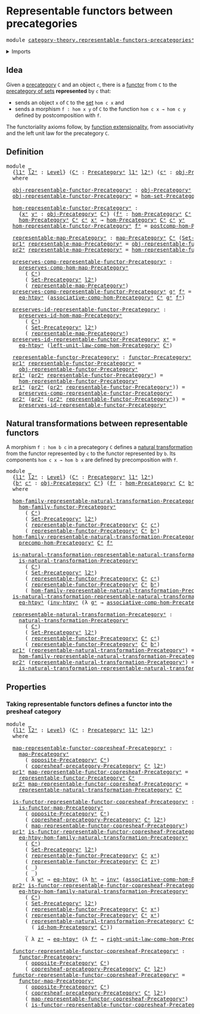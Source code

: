 # Representable functors between precategories

<pre class="Agda"><a id="57" class="Keyword">module</a> <a id="64" href="category-theory.representable-functors-precategories%25E1%25B5%2589.html" class="Module">category-theory.representable-functors-precategoriesᵉ</a> <a id="118" class="Keyword">where</a>
</pre>
<details><summary>Imports</summary>

<pre class="Agda"><a id="174" class="Keyword">open</a> <a id="179" class="Keyword">import</a> <a id="186" href="category-theory.copresheaf-categories%25E1%25B5%2589.html" class="Module">category-theory.copresheaf-categoriesᵉ</a>
<a id="225" class="Keyword">open</a> <a id="230" class="Keyword">import</a> <a id="237" href="category-theory.functors-precategories%25E1%25B5%2589.html" class="Module">category-theory.functors-precategoriesᵉ</a>
<a id="277" class="Keyword">open</a> <a id="282" class="Keyword">import</a> <a id="289" href="category-theory.maps-precategories%25E1%25B5%2589.html" class="Module">category-theory.maps-precategoriesᵉ</a>
<a id="325" class="Keyword">open</a> <a id="330" class="Keyword">import</a> <a id="337" href="category-theory.natural-transformations-functors-precategories%25E1%25B5%2589.html" class="Module">category-theory.natural-transformations-functors-precategoriesᵉ</a>
<a id="401" class="Keyword">open</a> <a id="406" class="Keyword">import</a> <a id="413" href="category-theory.opposite-precategories%25E1%25B5%2589.html" class="Module">category-theory.opposite-precategoriesᵉ</a>
<a id="453" class="Keyword">open</a> <a id="458" class="Keyword">import</a> <a id="465" href="category-theory.precategories%25E1%25B5%2589.html" class="Module">category-theory.precategoriesᵉ</a>

<a id="497" class="Keyword">open</a> <a id="502" class="Keyword">import</a> <a id="509" href="foundation.category-of-sets%25E1%25B5%2589.html" class="Module">foundation.category-of-setsᵉ</a>
<a id="538" class="Keyword">open</a> <a id="543" class="Keyword">import</a> <a id="550" href="foundation.dependent-pair-types%25E1%25B5%2589.html" class="Module">foundation.dependent-pair-typesᵉ</a>
<a id="583" class="Keyword">open</a> <a id="588" class="Keyword">import</a> <a id="595" href="foundation.function-extensionality%25E1%25B5%2589.html" class="Module">foundation.function-extensionalityᵉ</a>
<a id="631" class="Keyword">open</a> <a id="636" class="Keyword">import</a> <a id="643" href="foundation.homotopies%25E1%25B5%2589.html" class="Module">foundation.homotopiesᵉ</a>
<a id="666" class="Keyword">open</a> <a id="671" class="Keyword">import</a> <a id="678" href="foundation.identity-types%25E1%25B5%2589.html" class="Module">foundation.identity-typesᵉ</a>
<a id="705" class="Keyword">open</a> <a id="710" class="Keyword">import</a> <a id="717" href="foundation.sets%25E1%25B5%2589.html" class="Module">foundation.setsᵉ</a>
<a id="734" class="Keyword">open</a> <a id="739" class="Keyword">import</a> <a id="746" href="foundation.universe-levels%25E1%25B5%2589.html" class="Module">foundation.universe-levelsᵉ</a>
</pre>
</details>

## Idea

Given a [precategory](category-theory.precategories.md) `C` and an object `c`,
there is a [functor](category-theory.functors-precategories.md) from `C` to the
[precategory of sets](foundation.category-of-sets.md) **represented** by `c`
that:

- sends an object `x` of `C` to the [set](foundation-core.sets.md) `hom c x` and
- sends a morphism `f : hom x y` of `C` to the function `hom c x → hom c y`
  defined by postcomposition with `f`.

The functoriality axioms follow, by
[function extensionality](foundation.function-extensionality.md), from
associativity and the left unit law for the precategory `C`.

## Definition

<pre class="Agda"><a id="1432" class="Keyword">module</a> <a id="1439" href="category-theory.representable-functors-precategories%25E1%25B5%2589.html#1439" class="Module">_</a>
  <a id="1443" class="Symbol">{</a><a id="1444" href="category-theory.representable-functors-precategories%25E1%25B5%2589.html#1444" class="Bound">l1ᵉ</a> <a id="1448" href="category-theory.representable-functors-precategories%25E1%25B5%2589.html#1448" class="Bound">l2ᵉ</a> <a id="1452" class="Symbol">:</a> <a id="1454" href="Agda.Primitive.html#742" class="Postulate">Level</a><a id="1459" class="Symbol">}</a> <a id="1461" class="Symbol">(</a><a id="1462" href="category-theory.representable-functors-precategories%25E1%25B5%2589.html#1462" class="Bound">Cᵉ</a> <a id="1465" class="Symbol">:</a> <a id="1467" href="category-theory.precategories%25E1%25B5%2589.html#3370" class="Function">Precategoryᵉ</a> <a id="1480" href="category-theory.representable-functors-precategories%25E1%25B5%2589.html#1444" class="Bound">l1ᵉ</a> <a id="1484" href="category-theory.representable-functors-precategories%25E1%25B5%2589.html#1448" class="Bound">l2ᵉ</a><a id="1487" class="Symbol">)</a> <a id="1489" class="Symbol">(</a><a id="1490" href="category-theory.representable-functors-precategories%25E1%25B5%2589.html#1490" class="Bound">cᵉ</a> <a id="1493" class="Symbol">:</a> <a id="1495" href="category-theory.precategories%25E1%25B5%2589.html#4836" class="Function">obj-Precategoryᵉ</a> <a id="1512" href="category-theory.representable-functors-precategories%25E1%25B5%2589.html#1462" class="Bound">Cᵉ</a><a id="1514" class="Symbol">)</a>
  <a id="1518" class="Keyword">where</a>

  <a id="1527" href="category-theory.representable-functors-precategories%25E1%25B5%2589.html#1527" class="Function">obj-representable-functor-Precategoryᵉ</a> <a id="1566" class="Symbol">:</a> <a id="1568" href="category-theory.precategories%25E1%25B5%2589.html#4836" class="Function">obj-Precategoryᵉ</a> <a id="1585" href="category-theory.representable-functors-precategories%25E1%25B5%2589.html#1462" class="Bound">Cᵉ</a> <a id="1588" class="Symbol">→</a> <a id="1590" href="foundation-core.sets%25E1%25B5%2589.html#897" class="Function">Setᵉ</a> <a id="1595" href="category-theory.representable-functors-precategories%25E1%25B5%2589.html#1448" class="Bound">l2ᵉ</a>
  <a id="1601" href="category-theory.representable-functors-precategories%25E1%25B5%2589.html#1527" class="Function">obj-representable-functor-Precategoryᵉ</a> <a id="1640" class="Symbol">=</a> <a id="1642" href="category-theory.precategories%25E1%25B5%2589.html#4895" class="Function">hom-set-Precategoryᵉ</a> <a id="1663" href="category-theory.representable-functors-precategories%25E1%25B5%2589.html#1462" class="Bound">Cᵉ</a> <a id="1666" href="category-theory.representable-functors-precategories%25E1%25B5%2589.html#1490" class="Bound">cᵉ</a>

  <a id="1672" href="category-theory.representable-functors-precategories%25E1%25B5%2589.html#1672" class="Function">hom-representable-functor-Precategoryᵉ</a> <a id="1711" class="Symbol">:</a>
    <a id="1717" class="Symbol">{</a><a id="1718" href="category-theory.representable-functors-precategories%25E1%25B5%2589.html#1718" class="Bound">xᵉ</a> <a id="1721" href="category-theory.representable-functors-precategories%25E1%25B5%2589.html#1721" class="Bound">yᵉ</a> <a id="1724" class="Symbol">:</a> <a id="1726" href="category-theory.precategories%25E1%25B5%2589.html#4836" class="Function">obj-Precategoryᵉ</a> <a id="1743" href="category-theory.representable-functors-precategories%25E1%25B5%2589.html#1462" class="Bound">Cᵉ</a><a id="1745" class="Symbol">}</a> <a id="1747" class="Symbol">(</a><a id="1748" href="category-theory.representable-functors-precategories%25E1%25B5%2589.html#1748" class="Bound">fᵉ</a> <a id="1751" class="Symbol">:</a> <a id="1753" href="category-theory.precategories%25E1%25B5%2589.html#4999" class="Function">hom-Precategoryᵉ</a> <a id="1770" href="category-theory.representable-functors-precategories%25E1%25B5%2589.html#1462" class="Bound">Cᵉ</a> <a id="1773" href="category-theory.representable-functors-precategories%25E1%25B5%2589.html#1718" class="Bound">xᵉ</a> <a id="1776" href="category-theory.representable-functors-precategories%25E1%25B5%2589.html#1721" class="Bound">yᵉ</a><a id="1778" class="Symbol">)</a> <a id="1780" class="Symbol">→</a>
    <a id="1786" href="category-theory.precategories%25E1%25B5%2589.html#4999" class="Function">hom-Precategoryᵉ</a> <a id="1803" href="category-theory.representable-functors-precategories%25E1%25B5%2589.html#1462" class="Bound">Cᵉ</a> <a id="1806" href="category-theory.representable-functors-precategories%25E1%25B5%2589.html#1490" class="Bound">cᵉ</a> <a id="1809" href="category-theory.representable-functors-precategories%25E1%25B5%2589.html#1718" class="Bound">xᵉ</a> <a id="1812" class="Symbol">→</a> <a id="1814" href="category-theory.precategories%25E1%25B5%2589.html#4999" class="Function">hom-Precategoryᵉ</a> <a id="1831" href="category-theory.representable-functors-precategories%25E1%25B5%2589.html#1462" class="Bound">Cᵉ</a> <a id="1834" href="category-theory.representable-functors-precategories%25E1%25B5%2589.html#1490" class="Bound">cᵉ</a> <a id="1837" href="category-theory.representable-functors-precategories%25E1%25B5%2589.html#1721" class="Bound">yᵉ</a>
  <a id="1842" href="category-theory.representable-functors-precategories%25E1%25B5%2589.html#1672" class="Function">hom-representable-functor-Precategoryᵉ</a> <a id="1881" href="category-theory.representable-functors-precategories%25E1%25B5%2589.html#1881" class="Bound">fᵉ</a> <a id="1884" class="Symbol">=</a> <a id="1886" href="category-theory.precategories%25E1%25B5%2589.html#10034" class="Function">postcomp-hom-Precategoryᵉ</a> <a id="1912" href="category-theory.representable-functors-precategories%25E1%25B5%2589.html#1462" class="Bound">Cᵉ</a> <a id="1915" href="category-theory.representable-functors-precategories%25E1%25B5%2589.html#1881" class="Bound">fᵉ</a> <a id="1918" href="category-theory.representable-functors-precategories%25E1%25B5%2589.html#1490" class="Bound">cᵉ</a>

  <a id="1924" href="category-theory.representable-functors-precategories%25E1%25B5%2589.html#1924" class="Function">representable-map-Precategoryᵉ</a> <a id="1955" class="Symbol">:</a> <a id="1957" href="category-theory.maps-precategories%25E1%25B5%2589.html#1332" class="Function">map-Precategoryᵉ</a> <a id="1974" href="category-theory.representable-functors-precategories%25E1%25B5%2589.html#1462" class="Bound">Cᵉ</a> <a id="1977" class="Symbol">(</a><a id="1978" href="foundation.category-of-sets%25E1%25B5%2589.html#3733" class="Function">Set-Precategoryᵉ</a> <a id="1995" href="category-theory.representable-functors-precategories%25E1%25B5%2589.html#1448" class="Bound">l2ᵉ</a><a id="1998" class="Symbol">)</a>
  <a id="2002" href="foundation.dependent-pair-types%25E1%25B5%2589.html#697" class="Field">pr1ᵉ</a> <a id="2007" href="category-theory.representable-functors-precategories%25E1%25B5%2589.html#1924" class="Function">representable-map-Precategoryᵉ</a> <a id="2038" class="Symbol">=</a> <a id="2040" href="category-theory.representable-functors-precategories%25E1%25B5%2589.html#1527" class="Function">obj-representable-functor-Precategoryᵉ</a>
  <a id="2081" href="foundation.dependent-pair-types%25E1%25B5%2589.html#711" class="Field">pr2ᵉ</a> <a id="2086" href="category-theory.representable-functors-precategories%25E1%25B5%2589.html#1924" class="Function">representable-map-Precategoryᵉ</a> <a id="2117" class="Symbol">=</a> <a id="2119" href="category-theory.representable-functors-precategories%25E1%25B5%2589.html#1672" class="Function">hom-representable-functor-Precategoryᵉ</a>

  <a id="2161" href="category-theory.representable-functors-precategories%25E1%25B5%2589.html#2161" class="Function">preserves-comp-representable-functor-Precategoryᵉ</a> <a id="2211" class="Symbol">:</a>
    <a id="2217" href="category-theory.functors-precategories%25E1%25B5%2589.html#1660" class="Function">preserves-comp-hom-map-Precategoryᵉ</a>
      <a id="2259" class="Symbol">(</a> <a id="2261" href="category-theory.representable-functors-precategories%25E1%25B5%2589.html#1462" class="Bound">Cᵉ</a><a id="2263" class="Symbol">)</a>
      <a id="2271" class="Symbol">(</a> <a id="2273" href="foundation.category-of-sets%25E1%25B5%2589.html#3733" class="Function">Set-Precategoryᵉ</a> <a id="2290" href="category-theory.representable-functors-precategories%25E1%25B5%2589.html#1448" class="Bound">l2ᵉ</a><a id="2293" class="Symbol">)</a>
      <a id="2301" class="Symbol">(</a> <a id="2303" href="category-theory.representable-functors-precategories%25E1%25B5%2589.html#1924" class="Function">representable-map-Precategoryᵉ</a><a id="2333" class="Symbol">)</a>
  <a id="2337" href="category-theory.representable-functors-precategories%25E1%25B5%2589.html#2161" class="Function">preserves-comp-representable-functor-Precategoryᵉ</a> <a id="2387" href="category-theory.representable-functors-precategories%25E1%25B5%2589.html#2387" class="Bound">gᵉ</a> <a id="2390" href="category-theory.representable-functors-precategories%25E1%25B5%2589.html#2390" class="Bound">fᵉ</a> <a id="2393" class="Symbol">=</a>
    <a id="2399" href="foundation.function-extensionality%25E1%25B5%2589.html#4062" class="Postulate">eq-htpyᵉ</a> <a id="2408" class="Symbol">(</a><a id="2409" href="category-theory.precategories%25E1%25B5%2589.html#6569" class="Function">associative-comp-hom-Precategoryᵉ</a> <a id="2443" href="category-theory.representable-functors-precategories%25E1%25B5%2589.html#1462" class="Bound">Cᵉ</a> <a id="2446" href="category-theory.representable-functors-precategories%25E1%25B5%2589.html#2387" class="Bound">gᵉ</a> <a id="2449" href="category-theory.representable-functors-precategories%25E1%25B5%2589.html#2390" class="Bound">fᵉ</a><a id="2451" class="Symbol">)</a>

  <a id="2456" href="category-theory.representable-functors-precategories%25E1%25B5%2589.html#2456" class="Function">preserves-id-representable-functor-Precategoryᵉ</a> <a id="2504" class="Symbol">:</a>
    <a id="2510" href="category-theory.functors-precategories%25E1%25B5%2589.html#2029" class="Function">preserves-id-hom-map-Precategoryᵉ</a>
      <a id="2550" class="Symbol">(</a> <a id="2552" href="category-theory.representable-functors-precategories%25E1%25B5%2589.html#1462" class="Bound">Cᵉ</a><a id="2554" class="Symbol">)</a>
      <a id="2562" class="Symbol">(</a> <a id="2564" href="foundation.category-of-sets%25E1%25B5%2589.html#3733" class="Function">Set-Precategoryᵉ</a> <a id="2581" href="category-theory.representable-functors-precategories%25E1%25B5%2589.html#1448" class="Bound">l2ᵉ</a><a id="2584" class="Symbol">)</a>
      <a id="2592" class="Symbol">(</a> <a id="2594" href="category-theory.representable-functors-precategories%25E1%25B5%2589.html#1924" class="Function">representable-map-Precategoryᵉ</a><a id="2624" class="Symbol">)</a>
  <a id="2628" href="category-theory.representable-functors-precategories%25E1%25B5%2589.html#2456" class="Function">preserves-id-representable-functor-Precategoryᵉ</a> <a id="2676" href="category-theory.representable-functors-precategories%25E1%25B5%2589.html#2676" class="Bound">xᵉ</a> <a id="2679" class="Symbol">=</a>
    <a id="2685" href="foundation.function-extensionality%25E1%25B5%2589.html#4062" class="Postulate">eq-htpyᵉ</a> <a id="2694" class="Symbol">(</a><a id="2695" href="category-theory.precategories%25E1%25B5%2589.html#7458" class="Function">left-unit-law-comp-hom-Precategoryᵉ</a> <a id="2731" href="category-theory.representable-functors-precategories%25E1%25B5%2589.html#1462" class="Bound">Cᵉ</a><a id="2733" class="Symbol">)</a>

  <a id="2738" href="category-theory.representable-functors-precategories%25E1%25B5%2589.html#2738" class="Function">representable-functor-Precategoryᵉ</a> <a id="2773" class="Symbol">:</a> <a id="2775" href="category-theory.functors-precategories%25E1%25B5%2589.html#3980" class="Function">functor-Precategoryᵉ</a> <a id="2796" href="category-theory.representable-functors-precategories%25E1%25B5%2589.html#1462" class="Bound">Cᵉ</a> <a id="2799" class="Symbol">(</a><a id="2800" href="foundation.category-of-sets%25E1%25B5%2589.html#3733" class="Function">Set-Precategoryᵉ</a> <a id="2817" href="category-theory.representable-functors-precategories%25E1%25B5%2589.html#1448" class="Bound">l2ᵉ</a><a id="2820" class="Symbol">)</a>
  <a id="2824" href="foundation.dependent-pair-types%25E1%25B5%2589.html#697" class="Field">pr1ᵉ</a> <a id="2829" href="category-theory.representable-functors-precategories%25E1%25B5%2589.html#2738" class="Function">representable-functor-Precategoryᵉ</a> <a id="2864" class="Symbol">=</a>
    <a id="2870" href="category-theory.representable-functors-precategories%25E1%25B5%2589.html#1527" class="Function">obj-representable-functor-Precategoryᵉ</a>
  <a id="2911" href="foundation.dependent-pair-types%25E1%25B5%2589.html#697" class="Field">pr1ᵉ</a> <a id="2916" class="Symbol">(</a><a id="2917" href="foundation.dependent-pair-types%25E1%25B5%2589.html#711" class="Field">pr2ᵉ</a> <a id="2922" href="category-theory.representable-functors-precategories%25E1%25B5%2589.html#2738" class="Function">representable-functor-Precategoryᵉ</a><a id="2956" class="Symbol">)</a> <a id="2958" class="Symbol">=</a>
    <a id="2964" href="category-theory.representable-functors-precategories%25E1%25B5%2589.html#1672" class="Function">hom-representable-functor-Precategoryᵉ</a>
  <a id="3005" href="foundation.dependent-pair-types%25E1%25B5%2589.html#697" class="Field">pr1ᵉ</a> <a id="3010" class="Symbol">(</a><a id="3011" href="foundation.dependent-pair-types%25E1%25B5%2589.html#711" class="Field">pr2ᵉ</a> <a id="3016" class="Symbol">(</a><a id="3017" href="foundation.dependent-pair-types%25E1%25B5%2589.html#711" class="Field">pr2ᵉ</a> <a id="3022" href="category-theory.representable-functors-precategories%25E1%25B5%2589.html#2738" class="Function">representable-functor-Precategoryᵉ</a><a id="3056" class="Symbol">))</a> <a id="3059" class="Symbol">=</a>
    <a id="3065" href="category-theory.representable-functors-precategories%25E1%25B5%2589.html#2161" class="Function">preserves-comp-representable-functor-Precategoryᵉ</a>
  <a id="3117" href="foundation.dependent-pair-types%25E1%25B5%2589.html#711" class="Field">pr2ᵉ</a> <a id="3122" class="Symbol">(</a><a id="3123" href="foundation.dependent-pair-types%25E1%25B5%2589.html#711" class="Field">pr2ᵉ</a> <a id="3128" class="Symbol">(</a><a id="3129" href="foundation.dependent-pair-types%25E1%25B5%2589.html#711" class="Field">pr2ᵉ</a> <a id="3134" href="category-theory.representable-functors-precategories%25E1%25B5%2589.html#2738" class="Function">representable-functor-Precategoryᵉ</a><a id="3168" class="Symbol">))</a> <a id="3171" class="Symbol">=</a>
    <a id="3177" href="category-theory.representable-functors-precategories%25E1%25B5%2589.html#2456" class="Function">preserves-id-representable-functor-Precategoryᵉ</a>
</pre>
## Natural transformations between representable functors

A morphism `f : hom b c` in a precategory `C` defines a
[natural transformation](category-theory.natural-transformations-functors-precategories.md)
from the functor represented by `c` to the functor represented by `b`. Its
components `hom c x → hom b x` are defined by precomposition with `f`.

<pre class="Agda"><a id="3592" class="Keyword">module</a> <a id="3599" href="category-theory.representable-functors-precategories%25E1%25B5%2589.html#3599" class="Module">_</a>
  <a id="3603" class="Symbol">{</a><a id="3604" href="category-theory.representable-functors-precategories%25E1%25B5%2589.html#3604" class="Bound">l1ᵉ</a> <a id="3608" href="category-theory.representable-functors-precategories%25E1%25B5%2589.html#3608" class="Bound">l2ᵉ</a> <a id="3612" class="Symbol">:</a> <a id="3614" href="Agda.Primitive.html#742" class="Postulate">Level</a><a id="3619" class="Symbol">}</a> <a id="3621" class="Symbol">(</a><a id="3622" href="category-theory.representable-functors-precategories%25E1%25B5%2589.html#3622" class="Bound">Cᵉ</a> <a id="3625" class="Symbol">:</a> <a id="3627" href="category-theory.precategories%25E1%25B5%2589.html#3370" class="Function">Precategoryᵉ</a> <a id="3640" href="category-theory.representable-functors-precategories%25E1%25B5%2589.html#3604" class="Bound">l1ᵉ</a> <a id="3644" href="category-theory.representable-functors-precategories%25E1%25B5%2589.html#3608" class="Bound">l2ᵉ</a><a id="3647" class="Symbol">)</a>
  <a id="3651" class="Symbol">{</a><a id="3652" href="category-theory.representable-functors-precategories%25E1%25B5%2589.html#3652" class="Bound">bᵉ</a> <a id="3655" href="category-theory.representable-functors-precategories%25E1%25B5%2589.html#3655" class="Bound">cᵉ</a> <a id="3658" class="Symbol">:</a> <a id="3660" href="category-theory.precategories%25E1%25B5%2589.html#4836" class="Function">obj-Precategoryᵉ</a> <a id="3677" href="category-theory.representable-functors-precategories%25E1%25B5%2589.html#3622" class="Bound">Cᵉ</a><a id="3679" class="Symbol">}</a> <a id="3681" class="Symbol">(</a><a id="3682" href="category-theory.representable-functors-precategories%25E1%25B5%2589.html#3682" class="Bound">fᵉ</a> <a id="3685" class="Symbol">:</a> <a id="3687" href="category-theory.precategories%25E1%25B5%2589.html#4999" class="Function">hom-Precategoryᵉ</a> <a id="3704" href="category-theory.representable-functors-precategories%25E1%25B5%2589.html#3622" class="Bound">Cᵉ</a> <a id="3707" href="category-theory.representable-functors-precategories%25E1%25B5%2589.html#3652" class="Bound">bᵉ</a> <a id="3710" href="category-theory.representable-functors-precategories%25E1%25B5%2589.html#3655" class="Bound">cᵉ</a><a id="3712" class="Symbol">)</a>
  <a id="3716" class="Keyword">where</a>

  <a id="3725" href="category-theory.representable-functors-precategories%25E1%25B5%2589.html#3725" class="Function">hom-family-representable-natural-transformation-Precategoryᵉ</a> <a id="3786" class="Symbol">:</a>
    <a id="3792" href="category-theory.natural-transformations-functors-precategories%25E1%25B5%2589.html#1378" class="Function">hom-family-functor-Precategoryᵉ</a>
      <a id="3830" class="Symbol">(</a> <a id="3832" href="category-theory.representable-functors-precategories%25E1%25B5%2589.html#3622" class="Bound">Cᵉ</a><a id="3834" class="Symbol">)</a>
      <a id="3842" class="Symbol">(</a> <a id="3844" href="foundation.category-of-sets%25E1%25B5%2589.html#3733" class="Function">Set-Precategoryᵉ</a> <a id="3861" href="category-theory.representable-functors-precategories%25E1%25B5%2589.html#3608" class="Bound">l2ᵉ</a><a id="3864" class="Symbol">)</a>
      <a id="3872" class="Symbol">(</a> <a id="3874" href="category-theory.representable-functors-precategories%25E1%25B5%2589.html#2738" class="Function">representable-functor-Precategoryᵉ</a> <a id="3909" href="category-theory.representable-functors-precategories%25E1%25B5%2589.html#3622" class="Bound">Cᵉ</a> <a id="3912" href="category-theory.representable-functors-precategories%25E1%25B5%2589.html#3655" class="Bound">cᵉ</a><a id="3914" class="Symbol">)</a>
      <a id="3922" class="Symbol">(</a> <a id="3924" href="category-theory.representable-functors-precategories%25E1%25B5%2589.html#2738" class="Function">representable-functor-Precategoryᵉ</a> <a id="3959" href="category-theory.representable-functors-precategories%25E1%25B5%2589.html#3622" class="Bound">Cᵉ</a> <a id="3962" href="category-theory.representable-functors-precategories%25E1%25B5%2589.html#3652" class="Bound">bᵉ</a><a id="3964" class="Symbol">)</a>
  <a id="3968" href="category-theory.representable-functors-precategories%25E1%25B5%2589.html#3725" class="Function">hom-family-representable-natural-transformation-Precategoryᵉ</a> <a id="4029" class="Symbol">=</a>
    <a id="4035" href="category-theory.precategories%25E1%25B5%2589.html#9887" class="Function">precomp-hom-Precategoryᵉ</a> <a id="4060" href="category-theory.representable-functors-precategories%25E1%25B5%2589.html#3622" class="Bound">Cᵉ</a> <a id="4063" href="category-theory.representable-functors-precategories%25E1%25B5%2589.html#3682" class="Bound">fᵉ</a>

  <a id="4069" href="category-theory.representable-functors-precategories%25E1%25B5%2589.html#4069" class="Function">is-natural-transformation-representable-natural-transformation-Precategoryᵉ</a> <a id="4145" class="Symbol">:</a>
    <a id="4151" href="category-theory.natural-transformations-functors-precategories%25E1%25B5%2589.html#1591" class="Function">is-natural-transformation-Precategoryᵉ</a>
      <a id="4196" class="Symbol">(</a> <a id="4198" href="category-theory.representable-functors-precategories%25E1%25B5%2589.html#3622" class="Bound">Cᵉ</a><a id="4200" class="Symbol">)</a>
      <a id="4208" class="Symbol">(</a> <a id="4210" href="foundation.category-of-sets%25E1%25B5%2589.html#3733" class="Function">Set-Precategoryᵉ</a> <a id="4227" href="category-theory.representable-functors-precategories%25E1%25B5%2589.html#3608" class="Bound">l2ᵉ</a><a id="4230" class="Symbol">)</a>
      <a id="4238" class="Symbol">(</a> <a id="4240" href="category-theory.representable-functors-precategories%25E1%25B5%2589.html#2738" class="Function">representable-functor-Precategoryᵉ</a> <a id="4275" href="category-theory.representable-functors-precategories%25E1%25B5%2589.html#3622" class="Bound">Cᵉ</a> <a id="4278" href="category-theory.representable-functors-precategories%25E1%25B5%2589.html#3655" class="Bound">cᵉ</a><a id="4280" class="Symbol">)</a>
      <a id="4288" class="Symbol">(</a> <a id="4290" href="category-theory.representable-functors-precategories%25E1%25B5%2589.html#2738" class="Function">representable-functor-Precategoryᵉ</a> <a id="4325" href="category-theory.representable-functors-precategories%25E1%25B5%2589.html#3622" class="Bound">Cᵉ</a> <a id="4328" href="category-theory.representable-functors-precategories%25E1%25B5%2589.html#3652" class="Bound">bᵉ</a><a id="4330" class="Symbol">)</a>
      <a id="4338" class="Symbol">(</a> <a id="4340" href="category-theory.representable-functors-precategories%25E1%25B5%2589.html#3725" class="Function">hom-family-representable-natural-transformation-Precategoryᵉ</a><a id="4400" class="Symbol">)</a>
  <a id="4404" href="category-theory.representable-functors-precategories%25E1%25B5%2589.html#4069" class="Function">is-natural-transformation-representable-natural-transformation-Precategoryᵉ</a> <a id="4480" href="category-theory.representable-functors-precategories%25E1%25B5%2589.html#4480" class="Bound">hᵉ</a> <a id="4483" class="Symbol">=</a>
    <a id="4489" href="foundation.function-extensionality%25E1%25B5%2589.html#4062" class="Postulate">eq-htpyᵉ</a> <a id="4498" class="Symbol">(</a><a id="4499" href="foundation-core.homotopies%25E1%25B5%2589.html#3214" class="Function">inv-htpyᵉ</a> <a id="4509" class="Symbol">(λ</a> <a id="4512" href="category-theory.representable-functors-precategories%25E1%25B5%2589.html#4512" class="Bound">gᵉ</a> <a id="4515" class="Symbol">→</a> <a id="4517" href="category-theory.precategories%25E1%25B5%2589.html#6569" class="Function">associative-comp-hom-Precategoryᵉ</a> <a id="4551" href="category-theory.representable-functors-precategories%25E1%25B5%2589.html#3622" class="Bound">Cᵉ</a> <a id="4554" href="category-theory.representable-functors-precategories%25E1%25B5%2589.html#4480" class="Bound">hᵉ</a> <a id="4557" href="category-theory.representable-functors-precategories%25E1%25B5%2589.html#4512" class="Bound">gᵉ</a> <a id="4560" href="category-theory.representable-functors-precategories%25E1%25B5%2589.html#3682" class="Bound">fᵉ</a><a id="4562" class="Symbol">))</a>

  <a id="4568" href="category-theory.representable-functors-precategories%25E1%25B5%2589.html#4568" class="Function">representable-natural-transformation-Precategoryᵉ</a> <a id="4618" class="Symbol">:</a>
    <a id="4624" href="category-theory.natural-transformations-functors-precategories%25E1%25B5%2589.html#1877" class="Function">natural-transformation-Precategoryᵉ</a>
      <a id="4666" class="Symbol">(</a> <a id="4668" href="category-theory.representable-functors-precategories%25E1%25B5%2589.html#3622" class="Bound">Cᵉ</a><a id="4670" class="Symbol">)</a>
      <a id="4678" class="Symbol">(</a> <a id="4680" href="foundation.category-of-sets%25E1%25B5%2589.html#3733" class="Function">Set-Precategoryᵉ</a> <a id="4697" href="category-theory.representable-functors-precategories%25E1%25B5%2589.html#3608" class="Bound">l2ᵉ</a><a id="4700" class="Symbol">)</a>
      <a id="4708" class="Symbol">(</a> <a id="4710" href="category-theory.representable-functors-precategories%25E1%25B5%2589.html#2738" class="Function">representable-functor-Precategoryᵉ</a> <a id="4745" href="category-theory.representable-functors-precategories%25E1%25B5%2589.html#3622" class="Bound">Cᵉ</a> <a id="4748" href="category-theory.representable-functors-precategories%25E1%25B5%2589.html#3655" class="Bound">cᵉ</a><a id="4750" class="Symbol">)</a>
      <a id="4758" class="Symbol">(</a> <a id="4760" href="category-theory.representable-functors-precategories%25E1%25B5%2589.html#2738" class="Function">representable-functor-Precategoryᵉ</a> <a id="4795" href="category-theory.representable-functors-precategories%25E1%25B5%2589.html#3622" class="Bound">Cᵉ</a> <a id="4798" href="category-theory.representable-functors-precategories%25E1%25B5%2589.html#3652" class="Bound">bᵉ</a><a id="4800" class="Symbol">)</a>
  <a id="4804" href="foundation.dependent-pair-types%25E1%25B5%2589.html#697" class="Field">pr1ᵉ</a> <a id="4809" class="Symbol">(</a><a id="4810" href="category-theory.representable-functors-precategories%25E1%25B5%2589.html#4568" class="Function">representable-natural-transformation-Precategoryᵉ</a><a id="4859" class="Symbol">)</a> <a id="4861" class="Symbol">=</a>
    <a id="4867" href="category-theory.representable-functors-precategories%25E1%25B5%2589.html#3725" class="Function">hom-family-representable-natural-transformation-Precategoryᵉ</a>
  <a id="4930" href="foundation.dependent-pair-types%25E1%25B5%2589.html#711" class="Field">pr2ᵉ</a> <a id="4935" class="Symbol">(</a><a id="4936" href="category-theory.representable-functors-precategories%25E1%25B5%2589.html#4568" class="Function">representable-natural-transformation-Precategoryᵉ</a><a id="4985" class="Symbol">)</a> <a id="4987" class="Symbol">=</a>
    <a id="4993" href="category-theory.representable-functors-precategories%25E1%25B5%2589.html#4069" class="Function">is-natural-transformation-representable-natural-transformation-Precategoryᵉ</a>
</pre>
## Properties

### Taking representable functors defines a functor into the presheaf category

<pre class="Agda"><a id="5177" class="Keyword">module</a> <a id="5184" href="category-theory.representable-functors-precategories%25E1%25B5%2589.html#5184" class="Module">_</a>
  <a id="5188" class="Symbol">{</a><a id="5189" href="category-theory.representable-functors-precategories%25E1%25B5%2589.html#5189" class="Bound">l1ᵉ</a> <a id="5193" href="category-theory.representable-functors-precategories%25E1%25B5%2589.html#5193" class="Bound">l2ᵉ</a> <a id="5197" class="Symbol">:</a> <a id="5199" href="Agda.Primitive.html#742" class="Postulate">Level</a><a id="5204" class="Symbol">}</a> <a id="5206" class="Symbol">(</a><a id="5207" href="category-theory.representable-functors-precategories%25E1%25B5%2589.html#5207" class="Bound">Cᵉ</a> <a id="5210" class="Symbol">:</a> <a id="5212" href="category-theory.precategories%25E1%25B5%2589.html#3370" class="Function">Precategoryᵉ</a> <a id="5225" href="category-theory.representable-functors-precategories%25E1%25B5%2589.html#5189" class="Bound">l1ᵉ</a> <a id="5229" href="category-theory.representable-functors-precategories%25E1%25B5%2589.html#5193" class="Bound">l2ᵉ</a><a id="5232" class="Symbol">)</a>
  <a id="5236" class="Keyword">where</a>

  <a id="5245" href="category-theory.representable-functors-precategories%25E1%25B5%2589.html#5245" class="Function">map-representable-functor-copresheaf-Precategoryᵉ</a> <a id="5295" class="Symbol">:</a>
    <a id="5301" href="category-theory.maps-precategories%25E1%25B5%2589.html#1332" class="Function">map-Precategoryᵉ</a>
      <a id="5324" class="Symbol">(</a> <a id="5326" href="category-theory.opposite-precategories%25E1%25B5%2589.html#3357" class="Function">opposite-Precategoryᵉ</a> <a id="5348" href="category-theory.representable-functors-precategories%25E1%25B5%2589.html#5207" class="Bound">Cᵉ</a><a id="5350" class="Symbol">)</a>
      <a id="5358" class="Symbol">(</a> <a id="5360" href="category-theory.copresheaf-categories%25E1%25B5%2589.html#9589" class="Function">copresheaf-precategory-Precategoryᵉ</a> <a id="5396" href="category-theory.representable-functors-precategories%25E1%25B5%2589.html#5207" class="Bound">Cᵉ</a> <a id="5399" href="category-theory.representable-functors-precategories%25E1%25B5%2589.html#5193" class="Bound">l2ᵉ</a><a id="5402" class="Symbol">)</a>
  <a id="5406" href="foundation.dependent-pair-types%25E1%25B5%2589.html#697" class="Field">pr1ᵉ</a> <a id="5411" href="category-theory.representable-functors-precategories%25E1%25B5%2589.html#5245" class="Function">map-representable-functor-copresheaf-Precategoryᵉ</a> <a id="5461" class="Symbol">=</a>
    <a id="5467" href="category-theory.representable-functors-precategories%25E1%25B5%2589.html#2738" class="Function">representable-functor-Precategoryᵉ</a> <a id="5502" href="category-theory.representable-functors-precategories%25E1%25B5%2589.html#5207" class="Bound">Cᵉ</a>
  <a id="5507" href="foundation.dependent-pair-types%25E1%25B5%2589.html#711" class="Field">pr2ᵉ</a> <a id="5512" href="category-theory.representable-functors-precategories%25E1%25B5%2589.html#5245" class="Function">map-representable-functor-copresheaf-Precategoryᵉ</a> <a id="5562" class="Symbol">=</a>
    <a id="5568" href="category-theory.representable-functors-precategories%25E1%25B5%2589.html#4568" class="Function">representable-natural-transformation-Precategoryᵉ</a> <a id="5618" href="category-theory.representable-functors-precategories%25E1%25B5%2589.html#5207" class="Bound">Cᵉ</a>

  <a id="5624" href="category-theory.representable-functors-precategories%25E1%25B5%2589.html#5624" class="Function">is-functor-representable-functor-copresheaf-Precategoryᵉ</a> <a id="5681" class="Symbol">:</a>
    <a id="5687" href="category-theory.functors-precategories%25E1%25B5%2589.html#3183" class="Function">is-functor-map-Precategoryᵉ</a>
      <a id="5721" class="Symbol">(</a> <a id="5723" href="category-theory.opposite-precategories%25E1%25B5%2589.html#3357" class="Function">opposite-Precategoryᵉ</a> <a id="5745" href="category-theory.representable-functors-precategories%25E1%25B5%2589.html#5207" class="Bound">Cᵉ</a><a id="5747" class="Symbol">)</a>
      <a id="5755" class="Symbol">(</a> <a id="5757" href="category-theory.copresheaf-categories%25E1%25B5%2589.html#9589" class="Function">copresheaf-precategory-Precategoryᵉ</a> <a id="5793" href="category-theory.representable-functors-precategories%25E1%25B5%2589.html#5207" class="Bound">Cᵉ</a> <a id="5796" href="category-theory.representable-functors-precategories%25E1%25B5%2589.html#5193" class="Bound">l2ᵉ</a><a id="5799" class="Symbol">)</a>
      <a id="5807" class="Symbol">(</a> <a id="5809" href="category-theory.representable-functors-precategories%25E1%25B5%2589.html#5245" class="Function">map-representable-functor-copresheaf-Precategoryᵉ</a><a id="5858" class="Symbol">)</a>
  <a id="5862" href="foundation.dependent-pair-types%25E1%25B5%2589.html#697" class="Field">pr1ᵉ</a> <a id="5867" href="category-theory.representable-functors-precategories%25E1%25B5%2589.html#5624" class="Function">is-functor-representable-functor-copresheaf-Precategoryᵉ</a> <a id="5924" class="Symbol">{</a><a id="5925" href="category-theory.representable-functors-precategories%25E1%25B5%2589.html#5925" class="Bound">xᵉ</a><a id="5927" class="Symbol">}</a> <a id="5929" class="Symbol">{</a><a id="5930" href="category-theory.representable-functors-precategories%25E1%25B5%2589.html#5930" class="Bound">yᵉ</a><a id="5932" class="Symbol">}</a> <a id="5934" class="Symbol">{</a><a id="5935" href="category-theory.representable-functors-precategories%25E1%25B5%2589.html#5935" class="Bound">zᵉ</a><a id="5937" class="Symbol">}</a> <a id="5939" href="category-theory.representable-functors-precategories%25E1%25B5%2589.html#5939" class="Bound">gᵉ</a> <a id="5942" href="category-theory.representable-functors-precategories%25E1%25B5%2589.html#5942" class="Bound">fᵉ</a> <a id="5945" class="Symbol">=</a>
    <a id="5951" href="category-theory.natural-transformations-functors-precategories%25E1%25B5%2589.html#7479" class="Function">eq-htpy-hom-family-natural-transformation-Precategoryᵉ</a>
      <a id="6012" class="Symbol">(</a> <a id="6014" href="category-theory.representable-functors-precategories%25E1%25B5%2589.html#5207" class="Bound">Cᵉ</a><a id="6016" class="Symbol">)</a>
      <a id="6024" class="Symbol">(</a> <a id="6026" href="foundation.category-of-sets%25E1%25B5%2589.html#3733" class="Function">Set-Precategoryᵉ</a> <a id="6043" href="category-theory.representable-functors-precategories%25E1%25B5%2589.html#5193" class="Bound">l2ᵉ</a><a id="6046" class="Symbol">)</a>
      <a id="6054" class="Symbol">(</a> <a id="6056" href="category-theory.representable-functors-precategories%25E1%25B5%2589.html#2738" class="Function">representable-functor-Precategoryᵉ</a> <a id="6091" href="category-theory.representable-functors-precategories%25E1%25B5%2589.html#5207" class="Bound">Cᵉ</a> <a id="6094" href="category-theory.representable-functors-precategories%25E1%25B5%2589.html#5925" class="Bound">xᵉ</a><a id="6096" class="Symbol">)</a>
      <a id="6104" class="Symbol">(</a> <a id="6106" href="category-theory.representable-functors-precategories%25E1%25B5%2589.html#2738" class="Function">representable-functor-Precategoryᵉ</a> <a id="6141" href="category-theory.representable-functors-precategories%25E1%25B5%2589.html#5207" class="Bound">Cᵉ</a> <a id="6144" href="category-theory.representable-functors-precategories%25E1%25B5%2589.html#5935" class="Bound">zᵉ</a><a id="6146" class="Symbol">)</a>
      <a id="6154" class="Symbol">(</a> <a id="6156" class="Symbol">_)</a>
      <a id="6165" class="Symbol">(</a> <a id="6167" class="Symbol">_)</a>
      <a id="6176" class="Symbol">(</a> <a id="6178" class="Symbol">λ</a> <a id="6180" href="category-theory.representable-functors-precategories%25E1%25B5%2589.html#6180" class="Bound">wᵉ</a> <a id="6183" class="Symbol">→</a> <a id="6185" href="foundation.function-extensionality%25E1%25B5%2589.html#4062" class="Postulate">eq-htpyᵉ</a> <a id="6194" class="Symbol">(λ</a> <a id="6197" href="category-theory.representable-functors-precategories%25E1%25B5%2589.html#6197" class="Bound">hᵉ</a> <a id="6200" class="Symbol">→</a> <a id="6202" href="foundation-core.identity-types%25E1%25B5%2589.html#6276" class="Function">invᵉ</a> <a id="6207" class="Symbol">(</a><a id="6208" href="category-theory.precategories%25E1%25B5%2589.html#6569" class="Function">associative-comp-hom-Precategoryᵉ</a> <a id="6242" href="category-theory.representable-functors-precategories%25E1%25B5%2589.html#5207" class="Bound">Cᵉ</a> <a id="6245" href="category-theory.representable-functors-precategories%25E1%25B5%2589.html#6197" class="Bound">hᵉ</a> <a id="6248" href="category-theory.representable-functors-precategories%25E1%25B5%2589.html#5942" class="Bound">fᵉ</a> <a id="6251" href="category-theory.representable-functors-precategories%25E1%25B5%2589.html#5939" class="Bound">gᵉ</a><a id="6253" class="Symbol">)))</a>
  <a id="6259" href="foundation.dependent-pair-types%25E1%25B5%2589.html#711" class="Field">pr2ᵉ</a> <a id="6264" href="category-theory.representable-functors-precategories%25E1%25B5%2589.html#5624" class="Function">is-functor-representable-functor-copresheaf-Precategoryᵉ</a> <a id="6321" href="category-theory.representable-functors-precategories%25E1%25B5%2589.html#6321" class="Bound">xᵉ</a> <a id="6324" class="Symbol">=</a>
    <a id="6330" href="category-theory.natural-transformations-functors-precategories%25E1%25B5%2589.html#7479" class="Function">eq-htpy-hom-family-natural-transformation-Precategoryᵉ</a>
      <a id="6391" class="Symbol">(</a> <a id="6393" href="category-theory.representable-functors-precategories%25E1%25B5%2589.html#5207" class="Bound">Cᵉ</a><a id="6395" class="Symbol">)</a>
      <a id="6403" class="Symbol">(</a> <a id="6405" href="foundation.category-of-sets%25E1%25B5%2589.html#3733" class="Function">Set-Precategoryᵉ</a> <a id="6422" href="category-theory.representable-functors-precategories%25E1%25B5%2589.html#5193" class="Bound">l2ᵉ</a><a id="6425" class="Symbol">)</a>
      <a id="6433" class="Symbol">(</a> <a id="6435" href="category-theory.representable-functors-precategories%25E1%25B5%2589.html#2738" class="Function">representable-functor-Precategoryᵉ</a> <a id="6470" href="category-theory.representable-functors-precategories%25E1%25B5%2589.html#5207" class="Bound">Cᵉ</a> <a id="6473" href="category-theory.representable-functors-precategories%25E1%25B5%2589.html#6321" class="Bound">xᵉ</a><a id="6475" class="Symbol">)</a>
      <a id="6483" class="Symbol">(</a> <a id="6485" href="category-theory.representable-functors-precategories%25E1%25B5%2589.html#2738" class="Function">representable-functor-Precategoryᵉ</a> <a id="6520" href="category-theory.representable-functors-precategories%25E1%25B5%2589.html#5207" class="Bound">Cᵉ</a> <a id="6523" href="category-theory.representable-functors-precategories%25E1%25B5%2589.html#6321" class="Bound">xᵉ</a><a id="6525" class="Symbol">)</a>
      <a id="6533" class="Symbol">(</a> <a id="6535" href="category-theory.representable-functors-precategories%25E1%25B5%2589.html#4568" class="Function">representable-natural-transformation-Precategoryᵉ</a> <a id="6585" href="category-theory.representable-functors-precategories%25E1%25B5%2589.html#5207" class="Bound">Cᵉ</a>
        <a id="6596" class="Symbol">(</a> <a id="6598" href="category-theory.precategories%25E1%25B5%2589.html#7302" class="Function">id-hom-Precategoryᵉ</a> <a id="6618" href="category-theory.representable-functors-precategories%25E1%25B5%2589.html#5207" class="Bound">Cᵉ</a><a id="6620" class="Symbol">))</a>
      <a id="6629" class="Symbol">_</a>
      <a id="6637" class="Symbol">(</a> <a id="6639" class="Symbol">λ</a> <a id="6641" href="category-theory.representable-functors-precategories%25E1%25B5%2589.html#6641" class="Bound">zᵉ</a> <a id="6644" class="Symbol">→</a> <a id="6646" href="foundation.function-extensionality%25E1%25B5%2589.html#4062" class="Postulate">eq-htpyᵉ</a> <a id="6655" class="Symbol">(λ</a> <a id="6658" href="category-theory.representable-functors-precategories%25E1%25B5%2589.html#6658" class="Bound">fᵉ</a> <a id="6661" class="Symbol">→</a> <a id="6663" href="category-theory.precategories%25E1%25B5%2589.html#7718" class="Function">right-unit-law-comp-hom-Precategoryᵉ</a> <a id="6700" href="category-theory.representable-functors-precategories%25E1%25B5%2589.html#5207" class="Bound">Cᵉ</a> <a id="6703" href="category-theory.representable-functors-precategories%25E1%25B5%2589.html#6658" class="Bound">fᵉ</a><a id="6705" class="Symbol">))</a>

  <a id="6711" href="category-theory.representable-functors-precategories%25E1%25B5%2589.html#6711" class="Function">functor-representable-functor-copresheaf-Precategoryᵉ</a> <a id="6765" class="Symbol">:</a>
    <a id="6771" href="category-theory.functors-precategories%25E1%25B5%2589.html#3980" class="Function">functor-Precategoryᵉ</a>
      <a id="6798" class="Symbol">(</a> <a id="6800" href="category-theory.opposite-precategories%25E1%25B5%2589.html#3357" class="Function">opposite-Precategoryᵉ</a> <a id="6822" href="category-theory.representable-functors-precategories%25E1%25B5%2589.html#5207" class="Bound">Cᵉ</a><a id="6824" class="Symbol">)</a>
      <a id="6832" class="Symbol">(</a> <a id="6834" href="category-theory.copresheaf-categories%25E1%25B5%2589.html#9589" class="Function">copresheaf-precategory-Precategoryᵉ</a> <a id="6870" href="category-theory.representable-functors-precategories%25E1%25B5%2589.html#5207" class="Bound">Cᵉ</a> <a id="6873" href="category-theory.representable-functors-precategories%25E1%25B5%2589.html#5193" class="Bound">l2ᵉ</a><a id="6876" class="Symbol">)</a>
  <a id="6880" href="category-theory.representable-functors-precategories%25E1%25B5%2589.html#6711" class="Function">functor-representable-functor-copresheaf-Precategoryᵉ</a> <a id="6934" class="Symbol">=</a>
    <a id="6940" href="category-theory.functors-precategories%25E1%25B5%2589.html#6100" class="Function">functor-map-Precategoryᵉ</a>
      <a id="6971" class="Symbol">(</a> <a id="6973" href="category-theory.opposite-precategories%25E1%25B5%2589.html#3357" class="Function">opposite-Precategoryᵉ</a> <a id="6995" href="category-theory.representable-functors-precategories%25E1%25B5%2589.html#5207" class="Bound">Cᵉ</a><a id="6997" class="Symbol">)</a>
      <a id="7005" class="Symbol">(</a> <a id="7007" href="category-theory.copresheaf-categories%25E1%25B5%2589.html#9589" class="Function">copresheaf-precategory-Precategoryᵉ</a> <a id="7043" href="category-theory.representable-functors-precategories%25E1%25B5%2589.html#5207" class="Bound">Cᵉ</a> <a id="7046" href="category-theory.representable-functors-precategories%25E1%25B5%2589.html#5193" class="Bound">l2ᵉ</a><a id="7049" class="Symbol">)</a>
      <a id="7057" class="Symbol">(</a> <a id="7059" href="category-theory.representable-functors-precategories%25E1%25B5%2589.html#5245" class="Function">map-representable-functor-copresheaf-Precategoryᵉ</a><a id="7108" class="Symbol">)</a>
      <a id="7116" class="Symbol">(</a> <a id="7118" href="category-theory.representable-functors-precategories%25E1%25B5%2589.html#5624" class="Function">is-functor-representable-functor-copresheaf-Precategoryᵉ</a><a id="7174" class="Symbol">)</a>
</pre>